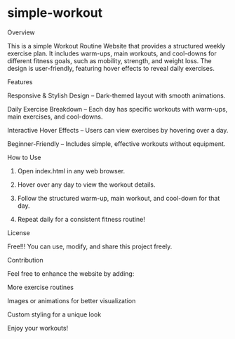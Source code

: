 # simple-workout
Overview

This is a simple Workout Routine Website that provides a structured weekly exercise plan. It includes warm-ups, main workouts, and cool-downs for different fitness goals, such as mobility, strength, and weight loss. The design is user-friendly, featuring hover effects to reveal daily exercises.

Features

Responsive & Stylish Design – Dark-themed layout with smooth animations.

Daily Exercise Breakdown – Each day has specific workouts with warm-ups, main exercises, and cool-downs.

Interactive Hover Effects – Users can view exercises by hovering over a day.

Beginner-Friendly – Includes simple, effective workouts without equipment.


How to Use

1. Open index.html in any web browser.


2. Hover over any day to view the workout details.


3. Follow the structured warm-up, main workout, and cool-down for that day.


4. Repeat daily for a consistent fitness routine!



License

Free!!!
You can use, modify, and share this project freely.

Contribution

Feel free to enhance the website by adding:

More exercise routines

Images or animations for better visualization

Custom styling for a unique look


Enjoy your workouts!
